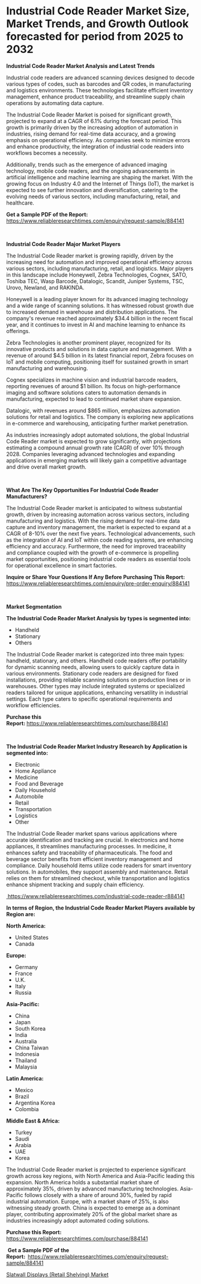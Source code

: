 <p><h1>Industrial Code Reader Market Size, Market Trends, and Growth Outlook forecasted for period from 2025 to 2032</h1></p><p><strong>Industrial Code Reader Market Analysis and Latest Trends</strong></p>
<p><p>Industrial code readers are advanced scanning devices designed to decode various types of codes, such as barcodes and QR codes, in manufacturing and logistics environments. These technologies facilitate efficient inventory management, enhance product traceability, and streamline supply chain operations by automating data capture.</p><p>The Industrial Code Reader Market is poised for significant growth, projected to expand at a CAGR of 6.1% during the forecast period. This growth is primarily driven by the increasing adoption of automation in industries, rising demand for real-time data accuracy, and a growing emphasis on operational efficiency. As companies seek to minimize errors and enhance productivity, the integration of industrial code readers into workflows becomes a necessity.</p><p>Additionally, trends such as the emergence of advanced imaging technology, mobile code readers, and the ongoing advancements in artificial intelligence and machine learning are shaping the market. With the growing focus on Industry 4.0 and the Internet of Things (IoT), the market is expected to see further innovation and diversification, catering to the evolving needs of various sectors, including manufacturing, retail, and healthcare.</p></p>
<p><strong>Get a Sample PDF of the Report:&nbsp;</strong> <a href="https://www.reliableresearchtimes.com/enquiry/request-sample/884141?utm_campaign=2185&utm_medium=2&utm_source=Github&utm_content=ia&utm_term=25022025&utm_id=industrial-code-reader">https://www.reliableresearchtimes.com/enquiry/request-sample/884141</a></p>
<p>&nbsp;</p>
<p><strong>Industrial Code Reader Major Market Players</strong></p>
<p><p>The Industrial Code Reader market is growing rapidly, driven by the increasing need for automation and improved operational efficiency across various sectors, including manufacturing, retail, and logistics. Major players in this landscape include Honeywell, Zebra Technologies, Cognex, SATO, Toshiba TEC, Wasp Barcode, Datalogic, Scandit, Juniper Systems, TSC, Urovo, Newland, and RAKINDA.</p><p>Honeywell is a leading player known for its advanced imaging technology and a wide range of scanning solutions. It has witnessed robust growth due to increased demand in warehouse and distribution applications. The company's revenue reached approximately $34.4 billion in the recent fiscal year, and it continues to invest in AI and machine learning to enhance its offerings.</p><p>Zebra Technologies is another prominent player, recognized for its innovative products and solutions in data capture and management. With a revenue of around $4.5 billion in its latest financial report, Zebra focuses on IoT and mobile computing, positioning itself for sustained growth in smart manufacturing and warehousing.</p><p>Cognex specializes in machine vision and industrial barcode readers, reporting revenues of around $1 billion. Its focus on high-performance imaging and software solutions caters to automation demands in manufacturing, expected to lead to continued market share expansion.</p><p>Datalogic, with revenues around $865 million, emphasizes automation solutions for retail and logistics. The company is exploring new applications in e-commerce and warehousing, anticipating further market penetration.</p><p>As industries increasingly adopt automated solutions, the global Industrial Code Reader market is expected to grow significantly, with projections estimating a compound annual growth rate (CAGR) of over 10% through 2028. Companies leveraging advanced technologies and expanding applications in emerging markets will likely gain a competitive advantage and drive overall market growth.</p></p>
<p>&nbsp;</p>
<p><strong>What Are The Key Opportunities For Industrial Code Reader Manufacturers?</strong></p>
<p><p>The Industrial Code Reader market is anticipated to witness substantial growth, driven by increasing automation across various sectors, including manufacturing and logistics. With the rising demand for real-time data capture and inventory management, the market is expected to expand at a CAGR of 8-10% over the next five years. Technological advancements, such as the integration of AI and IoT within code reading systems, are enhancing efficiency and accuracy. Furthermore, the need for improved traceability and compliance coupled with the growth of e-commerce is propelling market opportunities, positioning industrial code readers as essential tools for operational excellence in smart factories.</p></p>
<p><strong>Inquire or Share Your Questions If Any Before Purchasing This Report:</strong> <a href="https://www.reliableresearchtimes.com/enquiry/pre-order-enquiry/884141?utm_campaign=2185&utm_medium=2&utm_source=Github&utm_content=ia&utm_term=25022025&utm_id=industrial-code-reader">https://www.reliableresearchtimes.com/enquiry/pre-order-enquiry/884141</a></p>
<p>&nbsp;</p>
<p><strong>Market Segmentation</strong></p>
<p><strong>The Industrial Code Reader Market Analysis by types is segmented into:</strong></p>
<p><ul><li>Handheld</li><li>Stationary</li><li>Others</li></ul></p>
<p><p>The Industrial Code Reader market is categorized into three main types: handheld, stationary, and others. Handheld code readers offer portability for dynamic scanning needs, allowing users to quickly capture data in various environments. Stationary code readers are designed for fixed installations, providing reliable scanning solutions on production lines or in warehouses. Other types may include integrated systems or specialized readers tailored for unique applications, enhancing versatility in industrial settings. Each type caters to specific operational requirements and workflow efficiencies.</p></p>
<p><strong>Purchase this Report:&nbsp;</strong><a href="https://www.reliableresearchtimes.com/purchase/884141?utm_campaign=2185&utm_medium=2&utm_source=Github&utm_content=ia&utm_term=25022025&utm_id=industrial-code-reader">https://www.reliableresearchtimes.com/purchase/884141</a></p>
<p>&nbsp;</p>
<p><strong>The Industrial Code Reader Market Industry Research by Application is segmented into:</strong></p>
<p><ul><li>Electronic</li><li>Home Appliance</li><li>Medicine</li><li>Food and Beverage</li><li>Daily Household</li><li>Automobile</li><li>Retail</li><li>Transportation</li><li>Logistics</li><li>Other</li></ul></p>
<p><p>The Industrial Code Reader market spans various applications where accurate identification and tracking are crucial. In electronics and home appliances, it streamlines manufacturing processes. In medicine, it enhances safety and traceability of pharmaceuticals. The food and beverage sector benefits from efficient inventory management and compliance. Daily household items utilize code readers for smart inventory solutions. In automobiles, they support assembly and maintenance. Retail relies on them for streamlined checkout, while transportation and logistics enhance shipment tracking and supply chain efficiency.</p></p>
<p><a href="https://www.reliableresearchtimes.com/industrial-code-reader-r884141?utm_campaign=2185&utm_medium=2&utm_source=Github&utm_content=ia&utm_term=25022025&utm_id=industrial-code-reader">&nbsp;https://www.reliableresearchtimes.com/industrial-code-reader-r884141</a></p>
<p><strong>In terms of Region, the Industrial Code Reader Market Players available by Region are:</strong></p>
<p>
    <p> <strong> North America: </strong>
        <ul>
            <li>United States</li>
            <li>Canada</li>
        </ul>
        </p> 
    <p> <strong> Europe: </strong>
        <ul>
            <li>Germany</li>
            <li>France</li>
            <li>U.K.</li>
            <li>Italy</li>
            <li>Russia</li>
        </ul>
        </p> 
    <p> <strong> Asia-Pacific: </strong>
        <ul>
            <li>China</li>
            <li>Japan</li>
            <li>South Korea</li>
            <li>India</li>
            <li>Australia</li>
            <li>China Taiwan</li>
            <li>Indonesia</li>
            <li>Thailand</li>
            <li>Malaysia</li>
        </ul>
        </p> 
    <p> <strong> Latin America: </strong>
        <ul>
            <li>Mexico</li>
            <li>Brazil</li>
            <li>Argentina Korea</li>
            <li>Colombia</li>
        </ul>
        </p> 
    <p> <strong> Middle East & Africa: </strong>
        <ul>
            <li>Turkey</li>
            <li>Saudi</li>
            <li>Arabia</li>
            <li>UAE</li>
            <li>Korea</li>
        </ul>
    </p>
    </p>
<p><p>The Industrial Code Reader market is projected to experience significant growth across key regions, with North America and Asia-Pacific leading this expansion. North America holds a substantial market share of approximately 35%, driven by advanced manufacturing technologies. Asia-Pacific follows closely with a share of around 30%, fueled by rapid industrial automation. Europe, with a market share of 25%, is also witnessing steady growth. China is expected to emerge as a dominant player, contributing approximately 20% of the global market share as industries increasingly adopt automated coding solutions.</p></p>
<p><strong>Purchase this Report: </strong><a href="https://www.reliableresearchtimes.com/purchase/884141?utm_campaign=2185&utm_medium=2&utm_source=Github&utm_content=ia&utm_term=25022025&utm_id=industrial-code-reader">https://www.reliableresearchtimes.com/purchase/884141</a></p>
<p>&nbsp;<strong>Get a Sample PDF of the Report:&nbsp;&nbsp;</strong><a href="https://www.reliableresearchtimes.com/enquiry/request-sample/884141?utm_campaign=2185&utm_medium=2&utm_source=Github&utm_content=ia&utm_term=25022025&utm_id=industrial-code-reader">https://www.reliableresearchtimes.com/enquiry/request-sample/884141</a></p>
<p><strong></strong></p>
<p><p><a href="https://github.com/petbigbeepjn/Market-Research-Report-List-1/blob/main/slatwall-displays-retail-shelving-market.md?utm_campaign=2185&utm_medium=2&utm_source=Github&utm_content=ia&utm_term=25022025&utm_id=industrial-code-reader">Slatwall Displays (Retail Shelving) Market</a></p></p>